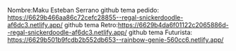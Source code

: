 Nombre:Maku Esteban Serrano
github tema pedido: https://6629b466aa86c72cefc28855--regal-snickerdoodle-af6dc3.netlify.app/
github tema Retro:https://6629b4da6f01122c2065886d--regal-snickerdoodle-af6dc3.netlify.app/
github tema Futurista: https://6629b501b9fcdb2b552db653--rainbow-genie-560cc6.netlify.app/
